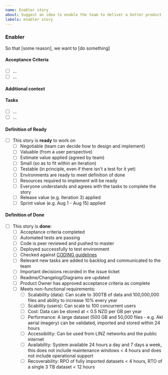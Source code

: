 ```yaml
---
name: Enabler story
about: Suggest an idea to enable the team to deliver a better product
labels: enabler story
---
```


### Enabler

<!-- A description of the enabler that covers what needs to be done why it needs to be done. It should be understandable by all members of the team -->

So that [some reason], we want to [do something]

#### Acceptance Criteria

<!-- Requirements to accept this enabler as completed -->

-  [ ] ...
-  [ ] ...

#### Additional context

<!-- Add any other context here -->

#### Tasks

<!-- Tasks needed to complete this enabler -->

-  [ ] ...
-  [ ] ...

#### Definition of Ready

-  [ ] This story is **ready** to work on
   -  [ ] Negotiable (team can decide how to design and implement)
   -  [ ] Valuable (from a user perspective)
   -  [ ] Estimate value applied (agreed by team)
   -  [ ] Small (so as to fit within an iteration)
   -  [ ] Testable (in principle, even if there isn't a test for it yet)
   -  [ ] Environments are ready to meet definition of done
   -  [ ] Resources required to implement will be ready
   -  [ ] Everyone understands and agrees with the tasks to complete the story
   -  [ ] Release value (e.g. Iteration 3) applied
   -  [ ] Sprint value (e.g. Aug 1 - Aug 15) applied

#### Definition of Done

-  [ ] This story is **done**:
   -  [ ] Acceptance criteria completed
   -  [ ] Automated tests are passing
   -  [ ] Code is peer reviewed and pushed to master
   -  [ ] Deployed successfully to test environment
   -  [ ] Checked against
          [CODING guidelines](https://github.com/linz/geostore/blob/master/CODING.md)
   -  [ ] Relevant new tasks are added to backlog and communicated to the team
   -  [ ] Important decisions recorded in the issue ticket
   -  [ ] Readme/Changelog/Diagrams are updated
   -  [ ] Product Owner has approved acceptance criteria as complete
   -  [ ] Meets non-functional requirements:
      -  [ ] Scalability (data): Can scale to 300TB of data and 100,000,000 files and ability to
             increase 10% every year
      -  [ ] Scability (users): Can scale to 100 concurrent users
      -  [ ] Cost: Data can be stored at < 0.5 NZD per GB per year
      -  [ ] Performance: A large dataset (500 GB and 50,000 files - e.g. Akl aerial imagery) can be
             validated, imported and stored within 24 hours
      -  [ ] Accessibility: Can be used from LINZ networks and the public internet
      -  [ ] Availability: System available 24 hours a day and 7 days a week, this does not include
             maintenance windows < 4 hours and does not include operational support
      -  [ ] Recoverability: RPO of fully imported datasets < 4 hours, RTO of a single 3 TB dataset
             < 12 hours

<!-- Please add one or more of these labels: 'spike', 'refactor', 'architecture', 'infrastructure', 'compliance' -->
